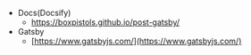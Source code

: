 -   Docs(Docsify)
    -   https://boxpistols.github.io/post-gatsby/
-   Gatsby
    -   [https://www.gatsbyjs.com/](https://www.gatsbyjs.com/) <a id="how-to-use-gatsby-cli"></a>
